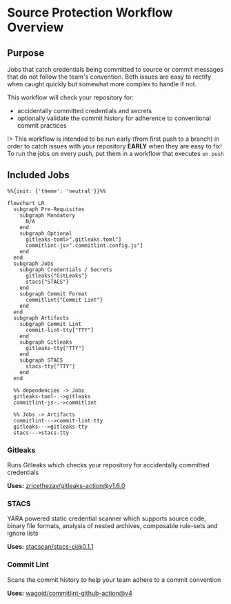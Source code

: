 # Source Protection Workflow Overview

## Purpose

Jobs that catch credentials being committed to source or commit messages that do not follow the team's convention. Both issues are easy to rectify when caught quickly but somewhat more complex to handle if not.

This workflow will check your repository for:

- accidentally committed credentials and secrets
- optionally validate the commit history for adherence to conventional commit practices

!> This workflow is intended to be run early (from first push to a branch) in order to catch issues with your repository **EARLY** when they are easy to fix! To run the jobs on every push, put them in a workflow that executes `on.push`

## Included Jobs

```mermaid
%%{init: {'theme': 'neutral'}}%%

flowchart LR
  subgraph Pre-Requisites
    subgraph Mandatory
      N/A
    end
    subgraph Optional
      gitleaks-toml>".gitleaks.toml"]
      commitlint-js>".commitlint.config.js"]
    end
  end
  subgraph Jobs
    subgraph Credentials / Secrets
      gitleaks{"GitLeaks"}
      stacs{"STACS"}
    end
    subgraph Commit Format
      commitlint{"Commit Lint"}
    end
  end
  subgraph Artifacts
    subgraph Commit Lint
      commit-lint-tty["TTY"]
    end
    subgraph Gitleaks
      gitleaks-tty["TTY"]
    end
    subgraph STACS
      stacs-tty["TTY"]
    end
  end

  %% dependencies -> Jobs
  gitleaks-toml-.->gitleaks
  commitlint-js-.->commitlint

  %% Jobs -> Artifacts
  commitlint--->commit-lint-tty
  gitleaks--->gitleaks-tty
  stacs--->stacs-tty
```

### Gitleaks

Runs Gitleaks which checks your repository for accidentally committed credentials

**Uses:** [zricethezav/gitleaks-action@v1.6.0](https://github.com/zricethezav/gitleaks-action)

### STACS

YARA powered static credential scanner which supports source code, binary file formats, analysis of 
nested archives, composable rule-sets and ignore lists

**Uses:** [stacscan/stacs-ci@0.1.1](https://github.com/stacscan/stacs-ci)

### Commit Lint

Scans the commit history to help your team adhere to a commit convention

**Uses:** [wagoid/commitlint-github-action@v4](https://github.com/wagoid/commitlint-github-action)